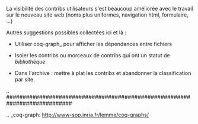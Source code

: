 La visibilité des contribs utilisateurs s'est beaucoup améliorée avec le travail sur le nouveau site web (noms plus uniformes, navigation html, formulaire, ...)

Autres suggestions possibles collectées ici et là :

* Utiliser coq-graph_ pour afficher les dépendances entre fichiers

* Isoler les contribs ou morceaux de contribs qui ont un statut de *bibliothèque*

* Dans l'archive : mettre à plat les contribs et abandonner la classification par site.

.. ############################################################################

.. _coq-graph: http://www-sop.inria.fr/lemme/coq-graphs/

